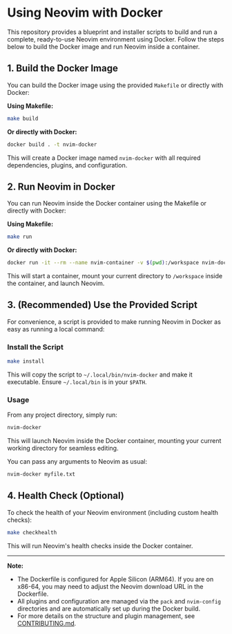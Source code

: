 
# Using Neovim with Docker

This repository provides a blueprint and installer scripts to build and run a complete, ready-to-use Neovim environment using Docker. Follow the steps below to build the Docker image and run Neovim inside a container.

## 1. Build the Docker Image

You can build the Docker image using the provided `Makefile` or directly with Docker:

**Using Makefile:**
```sh
make build
```

**Or directly with Docker:**
```sh
docker build . -t nvim-docker
```

This will create a Docker image named `nvim-docker` with all required dependencies, plugins, and configuration.

## 2. Run Neovim in Docker

You can run Neovim inside the Docker container using the Makefile or directly with Docker:

**Using Makefile:**
```sh
make run
```

**Or directly with Docker:**
```sh
docker run -it --rm --name nvim-container -v $(pwd):/workspace nvim-docker
```

This will start a container, mount your current directory to `/workspace` inside the container, and launch Neovim.

## 3. (Recommended) Use the Provided Script

For convenience, a script is provided to make running Neovim in Docker as easy as running a local command:

### Install the Script

```sh
make install
```

This will copy the script to `~/.local/bin/nvim-docker` and make it executable. Ensure `~/.local/bin` is in your `$PATH`.

### Usage

From any project directory, simply run:
```sh
nvim-docker
```

This will launch Neovim inside the Docker container, mounting your current working directory for seamless editing.

You can pass any arguments to Neovim as usual:
```sh
nvim-docker myfile.txt
```

## 4. Health Check (Optional)

To check the health of your Neovim environment (including custom health checks):

```sh
make checkhealth
```

This will run Neovim's health checks inside the Docker container.

---

**Note:**
- The Dockerfile is configured for Apple Silicon (ARM64). If you are on x86-64, you may need to adjust the Neovim download URL in the Dockerfile.
- All plugins and configuration are managed via the `pack` and `nvim-config` directories and are automatically set up during the Docker build.
- For more details on the structure and plugin management, see [CONTRIBUTING.md](CONTRIBUTING.md).
